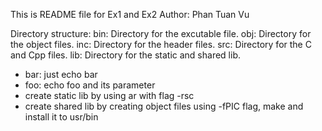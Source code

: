 This is README file for Ex1 and Ex2
Author: Phan Tuan Vu

Directory structure:
bin: Directory for the excutable file.
obj: Directory for the object files.
inc: Directory for the header files.
src: Directory for the C and Cpp files.
lib: Directory for the static and shared lib.

- bar: just echo bar
- foo: echo foo and its parameter
- create static lib by using ar with flag -rsc
- create shared lib by creating object files using -fPIC flag, make and install it to usr/bin
